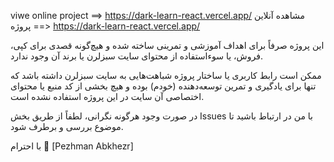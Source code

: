 viwe online project ==>  https://dark-learn-react.vercel.app/
مشاهده آنلاین پروژه ==>   https://dark-learn-react.vercel.app/




این پروژه صرفاً برای اهداف آموزشی و تمرینی ساخته شده و هیچ‌گونه قصدی برای کپی، فروش، یا سوءاستفاده از محتوای سایت سبزلرن یا برند آن وجود ندارد.

ممکن است رابط کاربری یا ساختار پروژه شباهت‌هایی به سایت سبزلرن داشته باشد که تنها برای یادگیری و تمرین توسعه‌دهنده (خودم) بوده و هیچ بخشی از کد منبع یا محتوای اختصاصی آن سایت در این پروژه استفاده نشده است.

در صورت وجود هرگونه نگرانی، لطفاً از طریق بخش Issues با من در ارتباط باشید تا موضوع بررسی و برطرف شود.

با احترام 🙏
[Pezhman Abkhezr]
